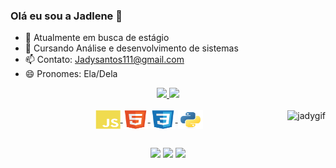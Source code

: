 ### Olá eu sou a Jadlene 👋


- 🔭 Atualmente em busca de estágio
- 🌱 Cursando Análise e desenvolvimento de sistemas
- 📫 Contato: Jadysantos111@gmail.com
- 😄 Pronomes: Ela/Dela



<div align="center">
  <a href="https://github.com/jadysantos222">
  <img height="180em" src="https://github-readme-stats.vercel.app/api?username=jadysantos222&show_icons=true&theme=dracula&include_all_commits=true&count_private=true"/>
  <img height="180em" src="https://github-readme-stats.vercel.app/api/top-langs/?username=jadysantos222&layout=compact&langs_count=7&theme=dark"/>
</div>
  
<div align="center"><br>
  <img align="center" alt="Jady-Js" height="30" width="40" src="https://raw.githubusercontent.com/devicons/devicon/master/icons/javascript/javascript-plain.svg">
  <img align="center" alt="Jady-HTML" height="30" width="40" src="https://raw.githubusercontent.com/devicons/devicon/master/icons/html5/html5-original.svg">
  <img align="center" alt="Jady-CSS" height="30" width="40" src="https://raw.githubusercontent.com/devicons/devicon/master/icons/css3/css3-original.svg">
  <img align="center" alt="Rafa-Python" height="30" width="40" src="https://raw.githubusercontent.com/devicons/devicon/master/icons/python/python-original.svg">
  <img align="right" alt="jadygif" src="https://i.picasion.com/pic92/3106a821e29d3e0dbbedc66909718e6c.gif">
</div>
  
  ##
<div align="center"> 
  <a href="https://www.instagram.com/jadysantos111/" target="_blank"><img src="https://img.shields.io/badge/-Instagram-%23E4405F?style=for-the-badge&logo=instagram&logoColor=white" target="_blank"></a>
  <a href = "mailto:jadysantos111@gmail.com"><img src="https://img.shields.io/badge/-Gmail-%23333?style=for-the-badge&logo=gmail&logoColor=white" target="_blank"></a>
  <a href="https://www.linkedin.com/in/jadlene-dos-anjos-santos-4b1a62196/" target="_blank"><img src="https://img.shields.io/badge/-LinkedIn-%230077B5?style=for-the-badge&logo=linkedin&logoColor=white" target="_blank"></a> 
</div>
